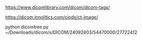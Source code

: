 
https://www.dicomlibrary.com/dicom/dicom-tags/

https://dicom.innolitics.com/ciods/ct-image/


python dicomtree.py ~/Downloads/dicom/s/DICOM/24092403/54470000/27722412
